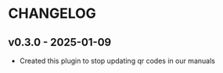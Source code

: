 
# CHANGELOG

## v0.3.0 - 2025-01-09
- Created this plugin to stop updating qr codes in our manuals

